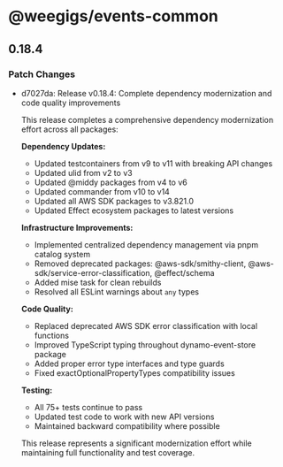 # @weegigs/events-common

## 0.18.4

### Patch Changes

- d7027da: Release v0.18.4: Complete dependency modernization and code quality improvements

  This release completes a comprehensive dependency modernization effort across all packages:

  **Dependency Updates:**

  - Updated testcontainers from v9 to v11 with breaking API changes
  - Updated ulid from v2 to v3
  - Updated @middy packages from v4 to v6
  - Updated commander from v10 to v14
  - Updated all AWS SDK packages to v3.821.0
  - Updated Effect ecosystem packages to latest versions

  **Infrastructure Improvements:**

  - Implemented centralized dependency management via pnpm catalog system
  - Removed deprecated packages: @aws-sdk/smithy-client, @aws-sdk/service-error-classification, @effect/schema
  - Added mise task for clean rebuilds
  - Resolved all ESLint warnings about `any` types

  **Code Quality:**

  - Replaced deprecated AWS SDK error classification with local functions
  - Improved TypeScript typing throughout dynamo-event-store package
  - Added proper error type interfaces and type guards
  - Fixed exactOptionalPropertyTypes compatibility issues

  **Testing:**

  - All 75+ tests continue to pass
  - Updated test code to work with new API versions
  - Maintained backward compatibility where possible

  This release represents a significant modernization effort while maintaining full functionality and test coverage.
